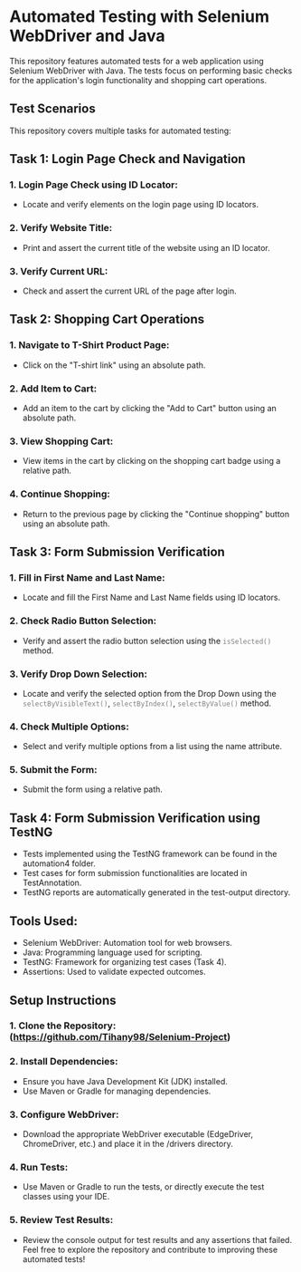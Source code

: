 # Automated Testing with Selenium WebDriver and Java
This repository features automated tests for a web application using Selenium WebDriver with Java. The tests focus on performing basic checks for the application's login functionality and shopping cart operations.
## Test Scenarios
This repository covers multiple tasks for automated testing:
## Task 1: Login Page Check and Navigation
 ### 1. Login Page Check using ID Locator:
   - Locate and verify elements on the login page using ID locators.
 ### 2. Verify Website Title:
  -	Print and assert the current title of the website using an ID locator.
 ### 3. Verify Current URL:
  - Check and assert the current URL of the page after login.
## Task 2: Shopping Cart Operations
### 1. Navigate to T-Shirt Product Page:
  - Click on the "T-shirt link" using an absolute path.
### 2. Add Item to Cart:
  - Add an item to the cart by clicking the "Add to Cart" button using an absolute path.
### 3. View Shopping Cart:
  -	View items in the cart by clicking on the shopping cart badge using a relative path.
### 4. Continue Shopping:
 - Return to the previous page by clicking the "Continue shopping" button using an absolute path.
## Task 3: Form Submission Verification
###  1. Fill in First Name and Last Name:
  - Locate and fill the First Name and Last Name fields using ID locators.
###  2. Check Radio Button Selection:
  - Verify and assert the radio button selection using the <code style="color : gray">isSelected()</code> method.
###  3. Verify Drop Down Selection:
  - Locate and verify the selected option from the Drop Down using the <code style="color : gray">selectByVisibleText()</code>, <code style="color : gray">selectByIndex()</code>, <code style="color : gray">selectByValue()</code> method.
###  4. Check Multiple Options:
  - Select and verify multiple options from a list using the name attribute.
###  5. Submit the Form:
  -	Submit the form using a relative path.
## Task 4: Form Submission Verification using TestNG
 - Tests implemented using the TestNG framework can be found in the automation4 folder.
 - Test cases for form submission functionalities are located in TestAnnotation.
 - TestNG reports are automatically generated in the test-output directory.
## Tools Used: 
- Selenium WebDriver: Automation tool for web browsers.
-	Java: Programming language used for scripting.
-	TestNG: Framework for organizing test cases (Task 4).
- Assertions: Used to validate expected outcomes.
## Setup Instructions
### 1. Clone the Repository: (https://github.com/Tihany98/Selenium-Project) 
### 2.	Install Dependencies:
-	Ensure you have Java Development Kit (JDK) installed.
- Use Maven or Gradle for managing dependencies.
### 3. Configure WebDriver:
- Download the appropriate WebDriver executable (EdgeDriver, ChromeDriver, etc.) and place it in the /drivers directory.
### 4. Run Tests:
- Use Maven or Gradle to run the tests, or directly execute the test classes using your IDE.
### 5. Review Test Results:
- Review the console output for test results and any assertions that failed.
Feel free to explore the repository and contribute to improving these automated tests!

